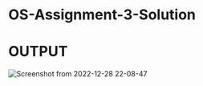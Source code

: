 # OS-Assignment-3-Solution

# OUTPUT
![Screenshot from 2022-12-28 22-08-47](https://user-images.githubusercontent.com/91963525/209850833-4b128052-7884-4312-9205-bdc6ea176c64.png)
                
